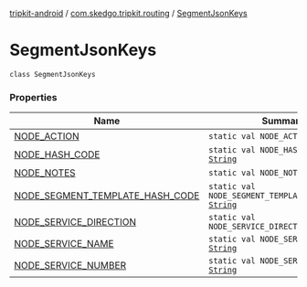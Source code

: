 [tripkit-android](../../index.md) / [com.skedgo.tripkit.routing](../index.md) / [SegmentJsonKeys](./index.md)

# SegmentJsonKeys

`class SegmentJsonKeys`

### Properties

| Name | Summary |
|---|---|
| [NODE_ACTION](-n-o-d-e_-a-c-t-i-o-n.md) | `static val NODE_ACTION: `[`String`](https://kotlinlang.org/api/latest/jvm/stdlib/kotlin/-string/index.html) |
| [NODE_HASH_CODE](-n-o-d-e_-h-a-s-h_-c-o-d-e.md) | `static val NODE_HASH_CODE: `[`String`](https://kotlinlang.org/api/latest/jvm/stdlib/kotlin/-string/index.html) |
| [NODE_NOTES](-n-o-d-e_-n-o-t-e-s.md) | `static val NODE_NOTES: `[`String`](https://kotlinlang.org/api/latest/jvm/stdlib/kotlin/-string/index.html) |
| [NODE_SEGMENT_TEMPLATE_HASH_CODE](-n-o-d-e_-s-e-g-m-e-n-t_-t-e-m-p-l-a-t-e_-h-a-s-h_-c-o-d-e.md) | `static val NODE_SEGMENT_TEMPLATE_HASH_CODE: `[`String`](https://kotlinlang.org/api/latest/jvm/stdlib/kotlin/-string/index.html) |
| [NODE_SERVICE_DIRECTION](-n-o-d-e_-s-e-r-v-i-c-e_-d-i-r-e-c-t-i-o-n.md) | `static val NODE_SERVICE_DIRECTION: `[`String`](https://kotlinlang.org/api/latest/jvm/stdlib/kotlin/-string/index.html) |
| [NODE_SERVICE_NAME](-n-o-d-e_-s-e-r-v-i-c-e_-n-a-m-e.md) | `static val NODE_SERVICE_NAME: `[`String`](https://kotlinlang.org/api/latest/jvm/stdlib/kotlin/-string/index.html) |
| [NODE_SERVICE_NUMBER](-n-o-d-e_-s-e-r-v-i-c-e_-n-u-m-b-e-r.md) | `static val NODE_SERVICE_NUMBER: `[`String`](https://kotlinlang.org/api/latest/jvm/stdlib/kotlin/-string/index.html) |
